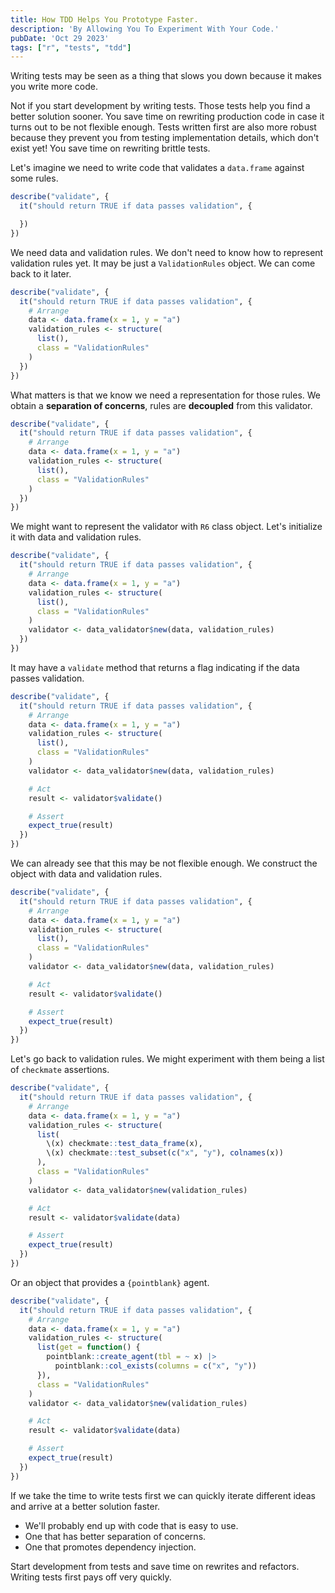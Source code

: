 ```yaml
---
title: How TDD Helps You Prototype Faster.
description: 'By Allowing You To Experiment With Your Code.'
pubDate: 'Oct 29 2023'
tags: ["r", "tests", "tdd"]
---
```


Writing tests may be seen as a thing that slows you down because it makes you write more code.

Not if you start development by writing tests. Those tests help you find a better solution sooner. You save time on rewriting production code in case it turns out to be not flexible enough. Tests written first are also more robust because they prevent you from testing implementation
details, which don't exist yet! You save time on rewriting brittle tests.

Let's imagine we need to write code that validates a `data.frame` against some rules.

```r
describe("validate", {
  it("should return TRUE if data passes validation", {

  })
})
```

We need data and validation rules. We don't need to know how to represent validation rules yet. It may be just a `ValidationRules` object. We can come back to it later.

```r
describe("validate", {
  it("should return TRUE if data passes validation", {
    # Arrange
    data <- data.frame(x = 1, y = "a")
    validation_rules <- structure(
      list(),
      class = "ValidationRules"
    )
  })
})
```

What matters is that we know we need a representation for those rules. We obtain a **separation of concerns**, rules are **decoupled** from this validator.

```r
describe("validate", {
  it("should return TRUE if data passes validation", {
    # Arrange
    data <- data.frame(x = 1, y = "a")
    validation_rules <- structure(
      list(),
      class = "ValidationRules"
    )
  })
})
```

We might want to represent the validator with `R6` class object. Let's initialize it with data and validation rules.

```r
describe("validate", {
  it("should return TRUE if data passes validation", {
    # Arrange
    data <- data.frame(x = 1, y = "a")
    validation_rules <- structure(
      list(),
      class = "ValidationRules"
    )
    validator <- data_validator$new(data, validation_rules)
  })
})
```

It may have a `validate` method that returns a flag indicating if the data passes validation.

```r
describe("validate", {
  it("should return TRUE if data passes validation", {
    # Arrange
    data <- data.frame(x = 1, y = "a")
    validation_rules <- structure(
      list(),
      class = "ValidationRules"
    )
    validator <- data_validator$new(data, validation_rules)

    # Act
    result <- validator$validate()

    # Assert
    expect_true(result)
  })
})
```

We can already see that this may be not flexible enough. We construct the object with data and validation rules.

```r
describe("validate", {
  it("should return TRUE if data passes validation", {
    # Arrange
    data <- data.frame(x = 1, y = "a")
    validation_rules <- structure(
      list(),
      class = "ValidationRules"
    )
    validator <- data_validator$new(data, validation_rules)

    # Act
    result <- validator$validate()

    # Assert
    expect_true(result)
  })
})
```

Let's go back to validation rules. We might experiment with them being a list of `checkmate` assertions.

```r
describe("validate", {
  it("should return TRUE if data passes validation", {
    # Arrange
    data <- data.frame(x = 1, y = "a")
    validation_rules <- structure(
      list(
        \(x) checkmate::test_data_frame(x),
        \(x) checkmate::test_subset(c("x", "y"), colnames(x))
      ),
      class = "ValidationRules"
    )
    validator <- data_validator$new(validation_rules)

    # Act
    result <- validator$validate(data)

    # Assert
    expect_true(result)
  })
})
```

Or an object that provides a `{pointblank}` agent.

```r
describe("validate", {
  it("should return TRUE if data passes validation", {
    # Arrange
    data <- data.frame(x = 1, y = "a")
    validation_rules <- structure(
      list(get = function() {
        pointblank::create_agent(tbl = ~ x) |>
          pointblank::col_exists(columns = c("x", "y"))
      }),
      class = "ValidationRules"
    )
    validator <- data_validator$new(validation_rules)

    # Act
    result <- validator$validate(data)

    # Assert
    expect_true(result)
  })
})
```

If we take the time to write tests first we can quickly iterate different ideas and arrive at a better solution faster.

- We'll probably end up with code that is easy to use.
- One that has better separation of concerns.
- One that promotes dependency injection.

Start development from tests and save time on rewrites and refactors.
Writing tests first pays off very quickly.
